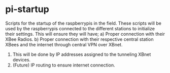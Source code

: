# pi-startup
Scripts for the startup of the raspberrypis in the field.
These scripts will be used by the raspberrypis connected to the different stations to initialize
their settings. This will ensure they will have;
a) Proper connection with their XBee Radios.
b) Proper connection with their respective central station XBees and the internet through central VPN over XBnet.
  1) This will be done by IP addresses assigned to the tunneling XBnet devices.
  2) (Future) IP routing to ensure internet connection.
